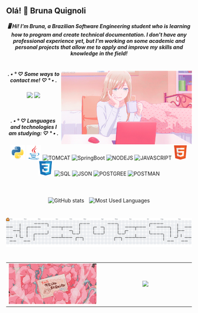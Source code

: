 <h2> Olá! 🎀 Bruna Quignoli </h2>

 <h5 align = "center" > 🖥️ Hi! I'm Bruna, a Brazilian Software Engineering student who is learning how to program and create technical documentation. I don't have any professional experience yet, but I'm working on some academic and personal projects that allow me to apply and improve my skills and knowledge in the field! </h5>

<h1> </h1>

<img align="right" alt = "gif akane no computador" height = "200px" src = "src/gif.akane.webp">


<section align = "center"> 
  <h5> . • ° ♡ Some ways to contact me! ♡ ° • . </h5>
 
 <a href="https://instagram.com/brubsriv" target="_blank"><img src="https://img.shields.io/badge/-Instagram-%23E4405F?style=for-the-badge&logo=instagram&logoColor=white"></a>
 <a href="https://www.linkedin.com/in/brunaquignoli" target="_blank"><img src="https://img.shields.io/badge/-LinkedIn-%230077B5?style=for-the-badge&logo=LinkedIn&logoColor=white"></a> 

 </br>
  <h5> . • ° ♡ Languages ​​and technologies I am studying: ♡ ° • .  </h5>
  <img alt="PYTHON" height="40" src="https://raw.githubusercontent.com/devicons/devicon/master/icons/python/python-original.svg">
   <img alt="JAVA" height="40" src="https://raw.githubusercontent.com/devicons/devicon/master/icons/java/java-original.svg">
    <img alt="TOMCAT" height="40" src="https://cdn.jsdelivr.net/gh/devicons/devicon@latest/icons/tomcat/tomcat-original-wordmark.svg">
    <img alt="SpringBoot" height="40" src="https://cdn.jsdelivr.net/gh/devicons/devicon@latest/icons/spring/spring-original.svg">
    <img alt="NODEJS" height="40" src="https://cdn.jsdelivr.net/gh/devicons/devicon@latest/icons/nodejs/nodejs-original.svg">
    <img alt="JAVASCRIPT" height="40" src="https://cdn.jsdelivr.net/gh/devicons/devicon@latest/icons/javascript/javascript-original.svg">
    <img alt="HTML" height="40" src="https://raw.githubusercontent.com/devicons/devicon/master/icons/html5/html5-original.svg">
    <img alt="CSS" height="40" src="https://raw.githubusercontent.com/devicons/devicon/master/icons/css3/css3-original.svg">
    <img alt="SQL" height="40" src="https://cdn.jsdelivr.net/gh/devicons/devicon@latest/icons/mysql/mysql-original.svg">
    <img alt="JSON" height="40" src="https://cdn.jsdelivr.net/gh/devicons/devicon@latest/icons/json/json-original.svg">
    <img alt="POSTGREE" height="40" src="https://cdn.jsdelivr.net/gh/devicons/devicon@latest/icons/postgresql/postgresql-original-wordmark.svg">
    <img alt="POSTMAN" height="40" src="https://cdn.jsdelivr.net/gh/devicons/devicon@latest/icons/postman/postman-original.svg">


        
          

          
      
          
      
      
</section>

<h1>  </h1>

<div align="center">
  <br>
  <img 
   height="180" 
   style="padding-right: 10px;" 
   src="https://github-readme-stats.vercel.app/api?username=brunaquignoli&show_icons=true&border_radius=5&bg_color=fadce6&text_color=eb789f&icon_color=eb789f&title_color=eb789f" alt="GitHub stats">

  <a>
    <img 
     height = "180"
     src="https://github-readme-stats.vercel.app/api/top-langs/?username=brunaquignoli&layout=compact&langs_count=16&border_radius=6&bg_color=fadce6&text_color=eb789f&icon_color=eb789f&title_color=eb789f&card_width=290"" alt="Most Used Languages">
  </a>
</div>

<h1> </h1>

<picture>
  <source media="(prefers-color-scheme: dark)" srcset="https://raw.githubusercontent.com/brunaquignoli/brunaquignoli/output/pacman-contribution-graph-dark.svg">
  <source media="(prefers-color-scheme: light)" srcset="https://raw.githubusercontent.com/brunaquignoli/brunaquignoli/output/pacman-contribution-graph.svg">
  <img alt="pacman contribution graph" src="https://raw.githubusercontent.com/brunaquignoli/brunaquignoli/output/pacman-contribution-graph.svg">
</picture>


<h1> </h1>

<table align="center">
  <tr>
    <td width="50%" align="center">
      <img alt="quartinho rosa da hello kitty" src="src/chihiro.gif" width="100%">
    </td>
    <td width="50%" align="center">
      <a href="https://open.spotify.com/user/ut5ybcq14zw4uskw6zfc06yt9?si=6391d71902e44c84">
        <img src="https://spotify-recently-played-readme.vercel.app/api?user=ut5ybcq14zw4uskw6zfc06yt9&count=3" width="100%" />
      </a>
    </td>
  </tr>
</table>

